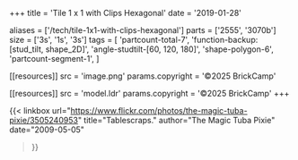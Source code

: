 +++
title = 'Tile 1 x 1 with Clips Hexagonal'
date  = '2019-01-28'

aliases = ['/tech/tile-1x1-with-clips-hexagonal']
parts = ['2555', '3070b']
size  = ['3s', '1s', '3s']
tags  = [
  'partcount-total-7',
  'function-backup: [stud_tilt, shape_2D]',
  'angle-studtilt-[60, 120, 180]',
  'shape-polygon-6',
  'partcount-segment-1',
]

[[resources]]
src              = 'image.png'
params.copyright = '©2025 BrickCamp'

[[resources]]
src              = 'model.ldr'
params.copyright = '©2025 BrickCamp'
+++

{{< linkbox
    url="https://www.flickr.com/photos/the-magic-tuba-pixie/3505240953"
    title="Tablescraps."
    author="The Magic Tuba Pixie"
    date="2009-05-05"
>}}
